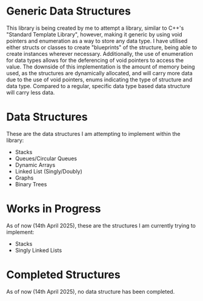 # Generic Data Structures
This library is being created by me to attempt a library, similar to C++'s "Standard Template Library", however, making it generic by using void pointers and enumeration as a way to store any data type. 
I have utilised either structs or classes to create "blueprints" of the structure, being able to create instances wherever necessary.
Additionally, the use of enumeration for data types allows for the deferencing of void pointers to access the value.
The downside of this implementation is the amount of memory being used, as the structures are dynamically allocated, and will carry more data due to the use of void pointers, enums indicating the type of structure and data type. Compared to a regular, specific data type based data structure will carry less data.

# Data Structures
These are the data structures I am attempting to implement within the library:
- Stacks
- Queues/Circular Queues
- Dynamic Arrays
- Linked List (Singly/Doubly)
- Graphs
- Binary Trees

# Works in Progress
As of now (14th April 2025), these are the structures I am currently trying to implement:
- Stacks
- Singly Linked Lists

# Completed Structures
As of now (14th April 2025), no data structure has been completed.
